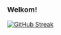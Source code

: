 ### Welkom!

[![GitHub Streak](https://streak-stats.demolab.com?user=VictorZwart&theme=dark&date_format=j%20M%5B%20Y%5D&exclude_days=Sun%2CSat)](https://git.io/streak-stats)

<!--
**VictorZwart/VictorZwart** is a ✨ _special_ ✨ repository because its `README.md` (this file) appears on your GitHub profile.

Here are some ideas to get you started:

- 🔭 I’m currently working on ...
- 🌱 I’m currently learning ...
- 👯 I’m looking to collaborate on ...
- 🤔 I’m looking for help with ...
- 💬 Ask me about ...
- 📫 How to reach me: ...
- 😄 Pronouns: ...
- ⚡ Fun fact: ...
-->
